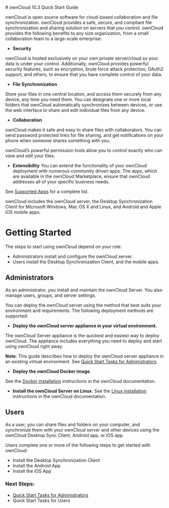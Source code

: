 ﻿﻿﻿﻿﻿# ownCloud 10.3 Quick Start GuideownCloud is open source software for cloud-based collaboration and file synchronization. ownCloud provides a safe, secure, and compliant file synchronization and sharing solution on servers that _you_ control.ownCloud provides the following benefits to any size organization, from a small collaboration team to a large-scale enterprise: - **Security**ownCloud is hosted exclusively on your own private server/cloud so your data is under your control. Additionally, ownCloud provides powerful security features, such as encryption, brute force attack protection, OAuth2 support, and others, to ensure that you have complete control of your data.- **File Synchronization**Store your files in one central location, and access them securely from any device, any time you need them. You can designate one or more local folders that ownCloud automatically synchronizes between devices, or use the web interface to share and edit individual files from any device.- **Collaboration**ownCloud makes it safe and easy to share files with collaborators. You can send password protected links for file sharing, and get notifications on your phone when someone shares something with you.ownCloud’s powerful permission tools allow you to control exactly who can view and edit your files.- **Extensibility**You can extend the functionality of your ownCloud deployment with numerous community driven apps. The apps, which are available in the ownCloud Marketplace, ensure that ownCloud addresses all of your specific business needs.See [Supported Apps](https://doc.owncloud.com/server/admin_manual/installation/apps_supported.html) for a complete list.ownCloud includes the ownCloud server, the Desktop Synchronization Client for Microsoft Windows, Mac OS X and Linux, and Android and Apple iOS mobile apps.# Getting StartedThe steps to start using ownCloud depend on your role:- Administrators install and configure the ownCloud server.- Users install the Desktop Synchronization Client, and the mobile apps.## AdministratorsAs an administrator, you install and maintain the ownCloud Server. You also manage users, groups, and server settings.You can deploy the ownCloud server using the method that best suits your environment and requirements. The following deployment methods are supported:- **Deploy the ownCloud server appliance in your virtual environment.**The ownCloud Server appliance is the quickest and easiest way to deploy ownCloud. The appliance includes everything you need to deploy and start using ownCloud right away.**Note**: This guide describes how to deploy the ownCloud server appliance in an existing virtual environment. See [Quick Start Tasks for Administrators](Administrators.md).- **Deploy the ownCloud Docker image**.See the [Docker installation](https://doc.owncloud.com/server/10.3/admin_manual/installation/docker/) instructions in the ownCloud documentation.- **Install the ownCloud Server on Linux**.See the [Linux installation](https://doc.owncloud.com/server/10.3/admin_manual/installation/manual_installation.html) instructions in the ownCloud documentation. ## UsersAs a user, you can share files and folders on your computer, and synchronize them with your ownCloud server and other devices using the ownCloud Desktop Sync Client, Android app, or iOS app.Users complete one or more of the following steps to get started with ownCloud: - Install the Desktop Synchronization Client- Install the Android App- Install the iOS App### Next Steps:- [Quick Start Tasks for Administrators](administrators.md)- Quick Start Tasks for Users 